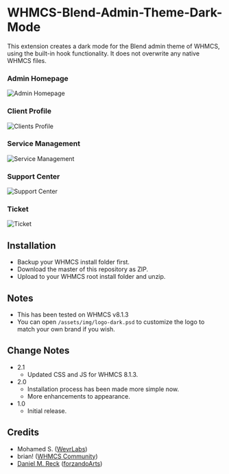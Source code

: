 # WHMCS-Blend-Admin-Theme-Dark-Mode
This extension creates a dark mode for the Blend admin theme of WHMCS, using the built-in hook functionality.  It does not overwrite any native WHMCS files.

### Admin Homepage
![Admin Homepage](https://raw.githubusercontent.com/danielmreck/WHMCS-Blend-Admin-Theme-Dark-Mode/master/screenshots/Screen%20Shot%202021-03-16%20at%2020.13.51%20v8.1.3%20Admin%20Homepage.png)

### Client Profile
![Clients Profile](https://raw.githubusercontent.com/danielmreck/WHMCS-Blend-Admin-Theme-Dark-Mode/master/screenshots/Screen%20Shot%202021-03-16%20at%2020.22.08%20v8.1.3%20Client%20Profile.png)

### Service Management
![Service Management](https://raw.githubusercontent.com/danielmreck/WHMCS-Blend-Admin-Theme-Dark-Mode/master/screenshots/Screen%20Shot%202021-03-16%20at%2020.25.27%20v8.1.3%20Client%20Service%20Management.png)

### Support Center
![Support Center](https://raw.githubusercontent.com/danielmreck/WHMCS-Blend-Admin-Theme-Dark-Mode/master/screenshots/Screen%20Shot%202021-03-16%20at%2020.28.24%20v8.1.3%20Support%20Center.png)

### Ticket
![Ticket](https://raw.githubusercontent.com/danielmreck/WHMCS-Blend-Admin-Theme-Dark-Mode/master/screenshots/Screen%20Shot%202021-03-16%20at%2020.31.28%20v8.1.3%20Ticket.png)


## Installation
* Backup your WHMCS install folder first.
* Download the master of this repository as ZIP.
* Upload to your WHMCS root install folder and unzip.

## Notes
* This has been tested on WHMCS v8.1.3
* You can open `/assets/img/logo-dark.psd` to customize the logo to match your own brand if you wish.

## Change Notes
- 2.1
    - Updated CSS and JS for WHMCS 8.1.3.
- 2.0
    - Installation process has been made more simple now.
    - More enhancements to appearance.
- 1.0
    - Initial release.

## Credits
* Mohamed S. ([WevrLabs](https://wevrlabs.net))
* brian! ([WHMCS Community](https://whmcs.community/profile/210329-brian/))
* [Daniel M. Reck](https://github.com/danielmreck/) ([forzandoArts](https://forzando.art/digital))
